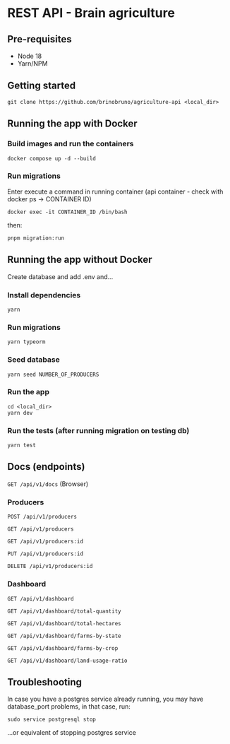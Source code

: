 # REST API - Brain agriculture

## Pre-requisites
- Node 18
- Yarn/NPM

## Getting started

    git clone https://github.com/brinobruno/agriculture-api <local_dir>

## Running the app with Docker
### Build images and run the containers

    docker compose up -d --build

### Run migrations
Enter execute a command in running container (api container - check with docker ps -> CONTAINER ID)

    docker exec -it CONTAINER_ID /bin/bash

then:

    pnpm migration:run

## Running the app without Docker
Create database and add .env and...

### Install dependencies
    yarn

### Run migrations
    yarn typeorm

### Seed database
    yarn seed NUMBER_OF_PRODUCERS

### Run the app
    cd <local_dir>
    yarn dev

### Run the tests (after running migration on testing db)
    yarn test

## Docs (endpoints)
`GET /api/v1/docs` (Browser)

### Producers
`POST /api/v1/producers`

`GET /api/v1/producers`

`GET /api/v1/producers:id`

`PUT /api/v1/producers:id`

`DELETE /api/v1/producers:id`

### Dashboard
`GET /api/v1/dashboard`

`GET /api/v1/dashboard/total-quantity`

`GET /api/v1/dashboard/total-hectares`

`GET /api/v1/dashboard/farms-by-state`

`GET /api/v1/dashboard/farms-by-crop`

`GET /api/v1/dashboard/land-usage-ratio`

## Troubleshooting
In case you have a postgres service already running, you may have database_port problems, in that case, run:

    sudo service postgresql stop

...or equivalent of stopping postgres service